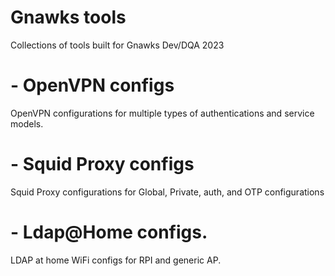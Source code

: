 # Gnawks tools
Collections of tools built for Gnawks Dev/DQA 2023
#   - OpenVPN configs
OpenVPN configurations for multiple types of authentications and service models. 
#   - Squid Proxy configs
Squid Proxy configurations for Global, Private, auth, and OTP configurations
#   - Ldap@Home configs. 
LDAP at home WiFi configs for RPI and generic AP. 

